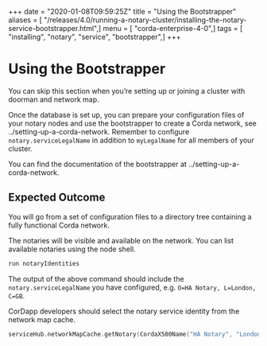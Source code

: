 +++
date = "2020-01-08T09:59:25Z"
title = "Using the Bootstrapper"
aliases = [ "/releases/4.0/running-a-notary-cluster/installing-the-notary-service-bootstrapper.html",]
menu = [ "corda-enterprise-4-0",]
tags = [ "installing", "notary", "service", "bootstrapper",]
+++


# Using the Bootstrapper

You can skip this section when you’re setting up or joining a cluster with
            doorman and network map.

Once the database is set up, you can prepare your configuration files of your notary
            nodes and use the bootstrapper to create a Corda network, see
            ../setting-up-a-corda-network. Remember to configure
            `notary.serviceLegalName` in addition to `myLegalName` for all members of
            your cluster.

You can find the documentation of the bootstrapper at ../setting-up-a-corda-network.


## Expected Outcome

You will go from a set of configuration files to a directory tree containing a fully functional Corda network.

The notaries will be visible and available on the network. You can list available notaries using the node shell.

```sh
run notaryIdentities
```
The output of the above command should include the `notary.serviceLegalName`
                you have configured, e.g. `O=HA Notary, L=London, C=GB`.

CorDapp developers should select the notary service identity from the network map cache.

```kotlin
serviceHub.networkMapCache.getNotary(CordaX500Name("HA Notary", "London", "GB"))
```

